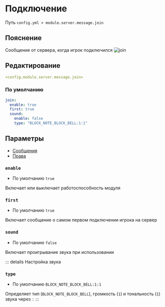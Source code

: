 # Подключение
Путь `config.yml > module.server.message.join`

## Пояснение
Сообщение от сервера, когда игрок подключился
![join](/join.png)

## Редактирование
```yaml
<config.module.server.message.join>
```

### По умолчанию
```yaml
join:
  enable: true
  first: true
  sound:
    enable: false
    type: "BLOCK_NOTE_BLOCK_BELL:1:1"
```

## Параметры

- [Сообщения](/ru/messages/ru_ru/module/server/message/join/)
- [Права](/ru/permissions/module/server/message/join/)

### `enable`
- По умолчанию `true`

Включает или выключает работоспособность модуля

### `first`
- По умолчанию `true`

Включает сообщение о самом первом подключении игрока на сервер

### `sound`
- По умолчанию `false`

Включает проигрывание звука при использовании

::: details Настройка звука
### `type`
- По умолчанию `BLOCK_NOTE_BLOCK_BELL:1:1`

Определяет тип (`BLOCK_NOTE_BLOCK_BELL`), громкость (`1`) и тональность (`1`) звука через `:`
:::
